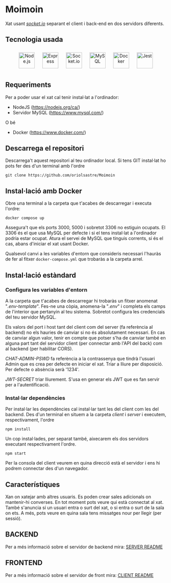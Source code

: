 # Moimoin

Xat usant _[socket.io](https://socket.io/)_ separant el client i back-end en dos servidors diferents.

## Tecnologia usada

<div align="center">
<a href="https://nodejs.org/" target="_blank"><img style="margin: 10px" src="https://profilinator.rishav.dev/skills-assets/nodejs-original-wordmark.svg" alt="Node.js" height="50" /></a>
<a href="https://expressjs.com/" target="_blank"><img style="margin: 10px" src="https://profilinator.rishav.dev/skills-assets/express-original-wordmark.svg" alt="Express" height="50" /></a>
<a href="https://socket.io/" target="_blank"><img style="margin: 10px" src="https://socket.io/images/logo.svg" alt="Socket.io" height="50" /></a>
<a href="https://www.mysql.com/" target="_blank"><img style="margin: 10px" src="https://profilinator.rishav.dev/skills-assets/mysql-original-wordmark.svg" alt="MySQL" height="50" /></a>
<a href="https://www.docker.com/" target="_blank"><img style="margin: 10px" src="https://profilinator.rishav.dev/skills-assets/docker-original-wordmark.svg" alt="Docker" height="50" /></a>
<a href="https://www.docker.com/" target="_blank"><img style="margin: 10px" src="https://profilinator.rishav.dev/skills-assets/jest.svg" alt="Jest" height="50" /></a>
</div>

## Requeriments

Per a poder usar el xat cal tenir instal·lat a l'ordinador:

* NodeJS (https://nodejs.org/ca/)
* Servidor MySQL (https://www.mysql.com/)

O bé

* Docker (https://www.docker.com/)

## Descarrega el repositori

Descarrega't aquest repositori al teu ordinador local. Si tens GIT instal·lat ho pots fer des d'un terminal amb l'ordre

    git clone https://github.com/oriolsastre/Moimoin

## Instal·lació amb Docker

Obre una terminal a la carpeta que t'acabes de descarregar i executa l'ordre:

    docker compose up

Assegura't que els ports 3000, 5000 i sobretot 3306 no estiguin ocupats. El 3306 és el que usa MySQL per defecte i si el tens instal·lat a l'ordinador podria estar ocupat. Atura el servei de MySQL que tinguis corrents, si és el cas, abans d'iniciar el xat usant Docker.

Qualsevol canvi a les variables d'entorn que consideris necessari l'hauràs de fer al fitxer `docker-compose.yml` que trobaràs a la carpeta arrel.

## Instal·lació estàndard

### Configura les variables d'entorn

A la carpeta que t'acabes de descarregar hi trobaràs un fitxer anomenat "_.env-template_". Fes-ne una còpia, anomena-la "_.env_" i completa els camps de l'interior que pertanyin al teu sistema. Sobretot configura les credencials del teu servidor MySQL.

Els valors del port i host tant del client com del server (fa referència al backend) no els hauries de canviar si no és absolutament necessari. En cas de canviar algun valor, tenir en compte que potser s'ha de canviar també en alguna part tant del servidor client (per connectar amb l'API del back) com al backend (per habilitar CORS).

_CHAT-ADMIN-PSWD_ fa referència a la contrassenya que tindrà l'usuari Admin que es crea per defecte en iniciar el xat. Triar a lliure per disposició. Per defecte o absència serà '1234'.

_JWT-SECRET_ triar lliurement. S'usa en generar els JWT que es fan servir per a l'autentificació.

### Instal·lar dependències

Per instal·lar les dependències cal instal·lar tant les del client com les del backend. Des d'un terminal en situem a la carpeta _client_ i _server_ i executem, respectivament, l'ordre

    npm install


Un cop instal·lades, per separat també, aixecarem els dos servidors executant respectivament l'ordre.

    npm start

Per la consola del client veurem en quina direcció està el servidor i ens hi podrem connectar des d'un navegador.

## Característiques

Xan on xatejar amb altres usuaris. Es poden crear sales adicionals on mantenir-hi converses. En tot moment pots veure qui està connectat al xat. També s'anuncia sí un usuari entra o surt del xat, o si entra o surt de la sala on ets. A més, pots veure en quina sala tens missatges nour per llegir (per sessió).

## BACKEND

Per a més informació sobre el servidor de backend mira: [SERVER README](./server/README.md)

## FRONTEND

Per a més informació sobre el servidor de front mira: [CLIENT README](./client/README.md)